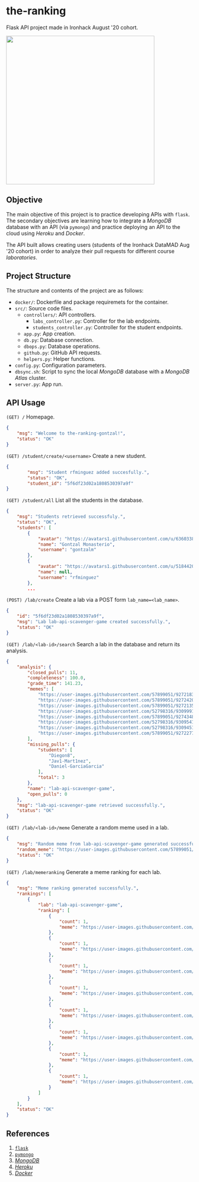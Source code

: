 # the-ranking
Flask API project made in Ironhack August '20 cohort.

<a>
  <img src="https://cdn.onlinewebfonts.com/svg/img_544576.png" width="400" />
</a>

## Objective
The main objective of this project is to practice developing APIs with `flask`. The secondary objectives are learning how to integrate a *MongoDB* database with an API (via `pymongo`) and practice deploying an API to the cloud using *Heroku* and *Docker*. 

The API built allows creating users (students of the Ironhack DataMAD Aug '20 cohort) in order to analyze their pull requests for different course *laboratories*.

## Project Structure
The structure and contents of the project are as follows:
- `docker/`: Dockerfile and package requiremets for the container.
- `src/`: Source code files.
  - `controllers/`: API controllers.
    - `labs_controller.py`: Controller for the lab endpoints.
    - `students_controller.py`: Controller for the student endpoints.
  - `app.py`: App creation.
  - `db.py`: Database connection.
  - `dbops.py`: Database operations.
  - `github.py`: GitHub API requests.
  - `helpers.py`: Helper functions.
- `config.py`: Configuration parameters.
- `dbsync.sh`: Script to sync the local *MongoDB* database with a *MongoDB Atlas* cluster.
- `server.py`: App run.

## API Usage
`(GET) /` Homepage.
```json
{
    "msg": "Welcome to the-ranking-gontzal!",
    "status": "OK"
}
```

`(GET) /student/create/<username>` Create a new student.
```json
{
        "msg": "Student rfminguez added succesfully.",
        "status": "OK",
        "student_id": "5f6df23d02a1808530397a9f"
}
```

`(GET) /student/all` List all the students in the database.
```json
{
    "msg": "Students retrieved successfuly.",
    "status": "OK",
    "students": [
        {
            "avatar": "https://avatars1.githubusercontent.com/u/63603386?v=4",
            "name": "Gontzal Monasterio",
            "username": "gontzalm"
        },
        {
            "avatar": "https://avatars1.githubusercontent.com/u/5184420?v=4",
            "name": null,
            "username": "rfminguez"
        },
        ...
```

`(POST) /lab/create` Create a lab via a POST form `lab_name=<lab_name>`.
```json
{
    "id": "5f6df23d02a1808530397a9f",
    "msg": "Lab lab-api-scavenger-game created successfully.",
    "status": "OK"
}
```

`(GET) /lab/<lab-id>/search` Search a lab in the database and return its analysis.
```json
{
    "analysis": {
        "closed_pulls": 11,
        "completeness": 100.0,
        "grade_time": 141.23,
        "memes": [
            "https://user-images.githubusercontent.com/57899051/92721831-f9b7af80-f366-11ea-94c8-016dc002e278.jpg",
            "https://user-images.githubusercontent.com/57899051/92724207-857f0b00-f36a-11ea-8662-0fef1f36dafb.jpg",
            "https://user-images.githubusercontent.com/57899051/92721357-451d8e00-f366-11ea-9cae-70548bafd6fc.jpg",
            "https://user-images.githubusercontent.com/52798316/93099913-debba700-f6a8-11ea-9653-ce5b2a5e6d7d.png",
            "https://user-images.githubusercontent.com/57899051/92743489-def23480-f380-11ea-950f-939509b20ae0.jpg",
            "https://user-images.githubusercontent.com/52798316/93095414-5b4b8700-f6a3-11ea-8023-8f961b73cee1.png",
            "https://user-images.githubusercontent.com/52798316/93094512-4c180980-f6a2-11ea-9332-68c0ca570462.png",
            "https://user-images.githubusercontent.com/57899051/92722772-61222f00-f368-11ea-8ed2-2a7ccb64b4c7.jpg"
        ],
        "missing_pulls": {
            "students": [
                "Diegon8",
                "Jav1-Mart1nez",
                "Daniel-GarciaGarcia"
            ],
            "total": 3
        },
        "name": "lab-api-scavenger-game",
        "open_pulls": 0
    },
    "msg": "lab-api-scavenger-game retrieved successfully.",
    "status": "OK"
}
```

`(GET) /lab/<lab-id>/meme` Generate a random meme used in a lab.
```json
{
    "msg": "Random meme from lab-api-scavenger-game generated successfully.",
    "random_meme": "https://user-images.githubusercontent.com/57899051/92721831-f9b7af80-f366-11ea-94c8-016dc002e278.jpg",
    "status": "OK"
}
```

`(GET) /lab/memeranking` Generate a meme ranking for each lab.
```json
{
    "msg": "Meme ranking generated successfully.",
    "rankings": [
        {
            "lab": "lab-api-scavenger-game",
            "ranking": [
                {
                    "count": 1,
                    "meme": "https://user-images.githubusercontent.com/57899051/92721831-f9b7af80-f366-11ea-94c8-016dc002e278.jpg"
                },
                {
                    "count": 1,
                    "meme": "https://user-images.githubusercontent.com/57899051/92724207-857f0b00-f36a-11ea-8662-0fef1f36dafb.jpg"
                },
                {
                    "count": 1,
                    "meme": "https://user-images.githubusercontent.com/57899051/92721357-451d8e00-f366-11ea-9cae-70548bafd6fc.jpg"
                },
                {
                    "count": 1,
                    "meme": "https://user-images.githubusercontent.com/52798316/93099913-debba700-f6a8-11ea-9653-ce5b2a5e6d7d.png"
                },
                {
                    "count": 1,
                    "meme": "https://user-images.githubusercontent.com/57899051/92743489-def23480-f380-11ea-950f-939509b20ae0.jpg"
                },
                {
                    "count": 1,
                    "meme": "https://user-images.githubusercontent.com/52798316/93095414-5b4b8700-f6a3-11ea-8023-8f961b73cee1.png"
                },
                {
                    "count": 1,
                    "meme": "https://user-images.githubusercontent.com/52798316/93094512-4c180980-f6a2-11ea-9332-68c0ca570462.png"
                },
                {
                    "count": 1,
                    "meme": "https://user-images.githubusercontent.com/57899051/92722772-61222f00-f368-11ea-8ed2-2a7ccb64b4c7.jpg"
                }
            ]
        }
    ],
    "status": "OK"
}
```

## References
1. [`flask`](https://flask.palletsprojects.com/en/1.1.x/)
2. [`pymongo`](https://pymongo.readthedocs.io/en/stable/)
3. [*MongoDB*](https://www.mongodb.com/community)
4. [*Heroku*](https://www.heroku.com/)
5. [*Docker*](https://www.docker.com/docker-community)
